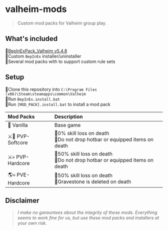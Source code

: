 # valheim-mods
> Custom mod packs for Valheim group play.

## What's included
🔸[BepInExPack_Valheim v5.4.8](https://valheim.thunderstore.io/package/denikson/BepInExPack_Valheim/)  
🔸Custom `BepInEx` installer/uninstaller  
🔸Several mod packs with to support custom rule sets

## Setup
🔸Clone this repository into `C:\Program Files (x86)\Steam\steamapps\common\Valheim`  
🔸Run `BepInEx.install.bat`  
🔸Run `[MOD_PACK].install.bat` to install a mod pack  

| Mod Packs       | Description                                                                  |
| :-------------- | :--------------------------------------------------------------------------- |
| 🍦 Vanilla       | Base game                                                                    |
| ⚔️💖 PVP-Softcore | 🔸0% skill loss on death <br> 🔸Do not drop hotbar or equipped items on death  |
| ⚔️💀 PVP-Hardcore | 🔸50% skill loss on death <br> 🔸Do not drop hotbar or equipped items on death |
| 🌎💀 PVE-Hardcore | 🔸50% skill loss on death <br> 🔸Gravestone is deleted on death                |

## Disclaimer
> *I make no garauntees about the integrity of these mods. Everything seems to work fine for us, but use these mod packs and installers at your own risk.*
